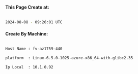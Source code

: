 
   
#### This Page Create at:

```bash

2024-08-08 - 09:26:01 UTC

```

#### Create By Machine:

```bash

Host Name : fv-az1759-440

platform  : Linux-6.5.0-1025-azure-x86_64-with-glibc2.35

Ip Local  : 10.1.0.92

```

